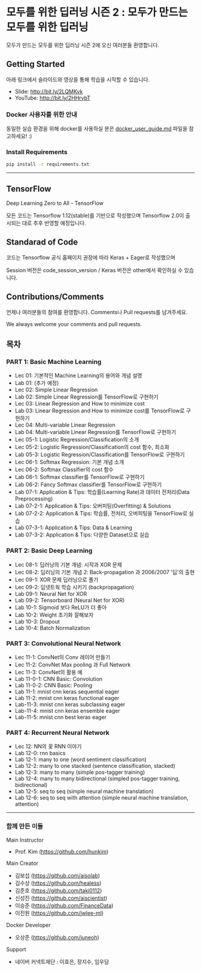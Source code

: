 # 모두를 위한 딥러닝 시즌 2 : 모두가 만드는 모두를 위한 딥러닝

모두가 만드는 모두를 위한 딥러닝 시즌 2에 오신 여러분들 환영합니다. 

## Getting Started

아래 링크에서 슬라이드와 영상을 통해 학습을 시작할 수 있습니다.

* Slide: http://bit.ly/2LQMKvk
* YouTube: http://bit.ly/2HHrybT

### Docker 사용자를 위한 안내

동일한 실습 환경을 위해 docker를 사용하실 분은  [docker_user_guide.md](docker_user_guide.md) 파일을 참고하세요! :)

### Install Requirements

```bash
pip install -r requirements.txt
```

---

## TensorFlow

Deep Learning Zero to All - TensorFlow

모든 코드는 Tensorflow 1.12(stable)를 기반으로 작성했으며 Tensorflow 2.0이 출시되는 대로 추후 반영할 예정입니다.

## Standarad of Code

코드는 Tensorflow 공식 홈페이지 권장에 따라 Keras + Eager로 작성했으며 

Session 버전은 code_session_version / Keras 버전은 other에서 확인하실 수 있습니다.

## Contributions/Comments

언제나 여러분들의 참여를 환영합니다. Comments나 Pull requests를 남겨주세요.

We always welcome your comments and pull requests.

## 목차

### PART 1: Basic Machine Learning

* Lec 01: 기본적인 Machine Learning의 용어와 개념 설명
* Lab 01: (추가 예정)
* Lec 02: Simple Linear Regression
* Lab 02: Simple Linear Regression를 TensorFlow로 구현하기
* Lec 03: Linear Regression and How to minimize cost
* Lab 03: Linear Regression and How to minimize cost를 TensorFlow로 구현하기
* Lec 04: Multi-variable Linear Regression
* Lab 04: Multi-variable Linear Regression를 TensorFlow로 구현하기
* Lec 05-1: Logistic Regression/Classification의 소개
* Lec 05-2: Logistic Regression/Classification의 cost 함수, 최소화
* Lab 05-3: Logistic Regression/Classification를 TensorFlow로 구현하기
* Lec 06-1: Softmax Regression: 기본 개념 소개
* Lec 06-2: Softmax Classifier의 cost 함수
* Lab 06-1: Softmax classifier를 TensorFlow로 구현하기
* Lab 06-2: Fancy Softmax classifier를 TensorFlow로 구현하기
* Lab 07-1: Application & Tips: 학습률(Learning Rate)과 데이터 전처리(Data Preprocessing)
* Lab 07-2-1: Application & Tips: 오버피팅(Overfitting) & Solutions
* Lab 07-2-2: Application & Tips: 학습률, 전처리, 오버피팅을 TensorFlow로 실습
* Lab 07-3-1: Application & Tips: Data & Learning
* Lab 07-3-2: Application & Tips: 다양한 Dataset으로 실습

### PART 2: Basic Deep Learning

* Lec 08-1: 딥러닝의 기본 개념: 시작과 XOR 문제
* Lec 08-2: 딥러닝의 기본 개념 2: Back-propagation 과 2006/2007 '딥'의 출현
* Lec 09-1: XOR 문제 딥러닝으로 풀기
* Lec 09-2: 딥넷트웍 학습 시키기 (backpropagation)
* Lab 09-1: Neural Net for XOR
* Lab 09-2: Tensorboard (Neural Net for XOR)
* Lab 10-1: Sigmoid 보다 ReLU가 더 좋아
* Lab 10-2: Weight 초기화 잘해보자
* Lab 10-3: Dropout
* Lab 10-4: Batch Normalization

### PART 3: Convolutional Neural Network

* Lec 11-1: ConvNet의 Conv 레이어 만들기
* Lec 11-2: ConvNet Max pooling 과 Full Network
* Lec 11-3: ConvNet의 활용 예
* Lab 11-0-1: CNN Basic: Convolution
* Lab 11-0-2: CNN Basic: Pooling
* Lab 11-1: mnist cnn keras sequential eager
* Lab 11-2: mnist cnn keras functional eager
* Lab-11-3: mnist cnn keras subclassing eager
* Lab-11-4: mnist cnn keras ensemble eager
* Lab-11-5: mnist cnn best keras eager

### PART 4: Recurrent Neural Network

* Lec 12: NN의 꽃 RNN 이야기
* Lab 12-0: rnn basics
* Lab 12-1: many to one (word sentiment classification)
* Lab 12-2: many to one stacked (sentence classification, stacked)
* Lab 12-3: many to many (simple pos-tagger training)
* Lab 12-4: many to many bidirectional (simpled pos-tagger training, bidirectional)
* Lab 12-5: seq to seq (simple neural machine translation)
* Lab 12-6: seq to seq with attention (simple neural machine translation, attention)
--------------------------

### 함께 만든 이들

Main Instructor
* Prof. Kim (https://github.com/hunkim)

Main Creator
* 김보섭 (https://github.com/aisolab)
* 김수상 (https://github.com/healess)
* 김준호 (https://github.com/taki0112)
* 신성진 (https://github.com/aiscientist)
* 이승준 (https://github.com/FinanceData)
* 이진원 (https://github.com/jwlee-ml)

Docker Developer
* 오상준 (https://github.com/juneoh)

Support
* 네이버 커넥트재단 : 이효은, 장지수, 임우담




